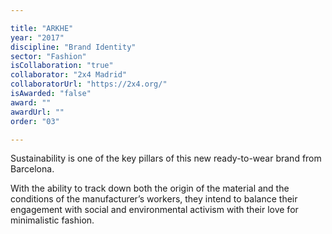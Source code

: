 ```yaml
---

title: "ARKHE"
year: "2017"
discipline: "Brand Identity"
sector: "Fashion"
isCollaboration: "true"
collaborator: "2x4 Madrid"
collaboratorUrl: "https://2x4.org/"
isAwarded: "false"
award: ""
awardUrl: ""
order: "03"

---
```


Sustainability is one of the key pillars of this new ready-to-wear brand from Barcelona. 

With the ability to track down both the origin of the material and the conditions of the manufacturer’s workers, they intend to balance their engagement with social and environmental activism with their love for minimalistic fashion.